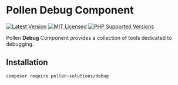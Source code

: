 # Pollen Debug Component

[![Latest Version](https://img.shields.io/badge/release-1.0.0-blue?style=for-the-badge)](https://www.presstify.com/pollen-solutions/debug/)
[![MIT Licensed](https://img.shields.io/badge/license-MIT-green?style=for-the-badge)](LICENSE.md)
[![PHP Supported Versions](https://img.shields.io/badge/PHP->=7.4-8892BF?style=for-the-badge&logo=php)](https://www.php.net/supported-versions.php)

Pollen **Debug** Component provides a collection of tools dedicated to debugging.

## Installation

```bash
composer require pollen-solutions/debug
```
